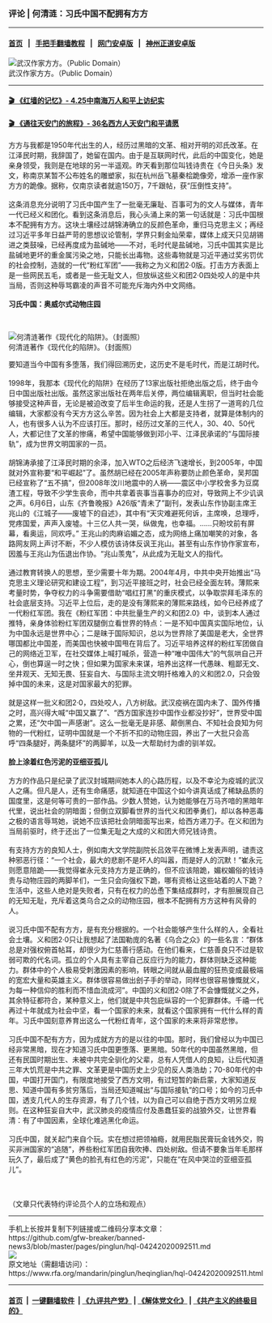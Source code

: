 ### 评论 | 何清涟：习氏中国不配拥有方方
------------------------

#### [首页](https://github.com/gfw-breaker/banned-news3/blob/master/README.md) &nbsp;&nbsp;|&nbsp;&nbsp; [手把手翻墙教程](https://github.com/gfw-breaker/guides/wiki) &nbsp;&nbsp;|&nbsp;&nbsp; [网门安卓版](https://github.com/oGate2/oGate) &nbsp;&nbsp;|&nbsp;&nbsp; [神州正道安卓版](https://github.com/SzzdOgate/update) 



<div id="headerimg">
 <img alt="武汉作家方方。（Public Domain）" src="https://www.rfa.org/mandarin/yataibaodao/huanjing/hc-02272020152502.html/65b965b9-2-600x531.jpg/image" title="武汉作家方方。（Public Domain）"/>
 <div id="headerimgcontents">
  <div id="headerimgcaption">
   <span>
    武汉作家方方。（Public Domain）
   </span>
   <!-- zoomattribute -->
  </div>
  <!-- headerimgcaption -->
 </div>
 <!-- headerimagecontents -->
</div>

<hr/>


#### [ 🎬  《红墙的记忆》- 4.25中南海万人和平上访纪实](http://141.164.39.94:10000/videos/legend/425.html)

 #### [ 🎬  《通往天安门的旅程》- 36名西方人天安门和平请愿 ](141.164.39.94:10000/videos/legend/JTT.html)

<div id="storytext">
 <div>
  <div class="slot_header">
  </div>
 </div>
 <p>
  方方与我都是1950年代出生的人，经历过黑暗的文革、相对开明的邓氏改革。在江泽民时期，我辞国了，她留在国内。由于是互联网时代，此后的中国变化，她是亲身领受，我则是在地球的另一半遥观。昨天看到那位叫钱诗贵在《今日头条》发文，称南京某暂不公布姓名的雕塑家，拟在杭州岳飞墓秦桧跪像旁，增添一座作家方方的跪像。据称，仅南京读者就逾150万，7千跟帖，获“压倒性支持”。
  <br/>
  <br/>
  这条消息充分说明了习氏中国产生了一批毫无廉耻、百事可为的文人与媒体，青年一代已经义和团化。看到这条消息后，我心头涌上来的第一句话就是：习氏中国根本不配拥有方方。这块土壤经过胡锦涛确立的反颜色革命，重归马克思主义；再经过习近平多年日益严苛的思想议论管制，学界只剩金灿荣辈，媒体上成天只见胡锡进之类鼓噪，已经再度成为盐碱地——不对，毛时代是盐碱地，习氏中国其实是比盐碱地更坏的重金属污染之地，只能长出毒物。这些毒物就是习近平通过奖劣罚优的社会控制，造就的一代“粉红军团”——我称之为义和团2·0版。打击方方表面上是一些网民五毛，或者是一些无耻文人，但放纵这些义和团2·0四处咬人的是中共当局，否则这种辱骂霸凌的声音不可能充斥海内外中文网络。
  <br/>
  <br/>
  <b>
   习氏中国：奥威尔式动物庄园
  </b>
 </p>
 <p>
  <b>
  </b>
  <br/>
  <div class="image-inline captioned" style="width:800px;">
   <div style="width:800px;">
    <img alt="何清涟著作《现代化的陷阱》。（封面照）" src="https://www.rfa.org/mandarin/pinglun/heqinglian/hql-04242020092511.html/5becd12cNd90e1af7.jpg" title="何清涟著作《现代化的陷阱》。（封面照）"/>
   </div>
   <div class="image-caption">
    <span style="width:800px;">
     何清涟著作《现代化的陷阱》。（封面照）
    </span>
    <span class="copyright">
    </span>
   </div>
  </div>
 </p>
 <p>
  要知道当今中国有多堕落，我们得回溯历史，这历史不是毛时代，而是江胡时代。
  <br/>
  <br/>
  1998年，我那本《现代化的陷阱》在经历了13家出版社拒绝出版之后，终于由今日中国出版社出版。虽然这家出版社在两年后关停，两位编辑离职，但当时社会能够接受这种声音，无论是被迫改变了后半生命运的我，还是人生拐了一道弯的几位编辑，大家都没有今天方方这么辛苦。因为社会上大都是支持者，就算是体制内的人，也有很多人认为不应该打压。那时，经历过文革的三代人，30、40、50代人，大都记住了文革的惨痛，希望中国能够做到邓小平、江泽民承诺的“与国际接轨”，成为世界文明国家的一员。
  <br/>
  <br/>
  胡锦涛承接了江泽民时期的余泽，加入WTO之后经济飞速增长，到2005年，中国就对外宣称要“和平崛起”了。虽然胡已经在2005年声称要防止颜色革命，吴邦国已经宣称了“五不搞”，但2008年汶川地震中的人祸——震区中小学校舍多为豆腐渣工程，导致不少学生丧命，而中共拿着丧事当喜事办的应对，导致网上不少讥讽之声。6月6日，山东《齐鲁晚报》A26版“青未了”副刊，发表山东作协副主席王兆山的《江城子——废墟下的自述》，其中有“天灾难避死何诉，主席唤，总理呼，党疼国爱，声声入废墟。十三亿人共一哭，纵做鬼，也幸福。……只盼坟前有屏幕，看奥运，同欢呼。” 王兆山的肉麻谄媚之态，成为网络上痛加嘲笑的对象，各路网友网上声讨不断，不少人模仿该诗体反讽王兆山。甚至有山东作协作家宣布，因羞与王兆山为伍退出作协。“兆山羡鬼”，从此成为无耻文人的指代。
  <br/>
  <br/>
  通过教育转换人的思想，至少需要十年为期。2004年4月，中共中央开始推出“马克思主义理论研究和建设工程”，到习近平接班之时，社会已经全面左转。薄熙来考量时势，争夺权力的斗争需要借助“唱红打黑”的重庆模式，以争取崇拜毛泽东的社会底层支持。习近平上位后，走的是没有薄熙来的薄熙来路线，如今已经养成了一代粉红军团。我在《粉红军团：中共批量生产的义和团2.0》中，谈到本人通过推特，亲身体验粉红军团双腿倒立看世界的特点：一是不知中国真实国际地位，认为中国永远是世界中心；二是昧于国际知识，总以为世界除了美国是老大，全世界哪国都比中国差，而美国也快被中国甩在背后了。习近平培养这样的粉红军团做自己的网络近卫军，在社交媒体上喊打喊杀，营造一种“唯中国伟大”的气氛哄自己开心，倒也算逞一时之快；但如果为国家未来谋，培养出这样一代愚昧、粗鄙无文、坐井观天、无知无畏、狂妄自大、与国际主流文明扦格难入的义和团2.0，只会毁掉中国的未来，这是对国家最大的犯罪。
  <br/>
  <br/>
  就是这样一批义和团2·0，四处咬人，八方树敌。武汉疫祸在国内未了、国外传播之时，高兴得大喊“中国又赢了”、“西方国家连抄中国作业都没抄好”，世界受中国之累，还“欠中国一声感谢”。这么一批毫无是非感、颠倒黑白、不知社会良知为何物的一代粉红，证明中国就是一个不折不扣的动物庄园，养出了一大批只会高呼“四条腿好，两条腿坏”的两脚羊，以及一大帮助纣为虐的驯羊奴。
  <br/>
  <b>
   <br/>
   脸上涂着红色污泥的亚细亚孤儿
  </b>
  <br/>
  <br/>
  方方的作品只是纪录了武汉封城期间她本人的心路历程，以及不幸沦为疫城的武汉人之痛。但凡是人，还有生命痛感，就知道在中国这个如今讲真话成了稀缺品质的国度里，这是何等可贵的一部作品。少数人赞她，认为她能够在万马齐喑的黑暗年代里，说出社会的阴暗面；但倒立双脚看世界的当代义和团拳勇们，却以各种恶毒之极的语言辱骂她，说她不应该把社会阴暗面写出来，给西方递刀子。在义和团为当局前驱时，终于还出了一位集无耻之大成的义和团大师兄钱诗贵。
  <br/>
  <br/>
  有支持方方的良知人士，例如南大文学院副院长吕效平在微博上发表声明，谴责这种邪恶行径：“一个社会，最大的悲剧不是坏人的叫嚣，而是好人的沉默！”崔永元则愿意陪跪——我觉得崔永元支持方方是正确的，但不应该陪跪，媚权媚俗的钱诗贵与动物庄园的两脚羊们，一生只会向强权下跪，哪有资格让这些站着的人下跪？生活中，这些人绝对是失败者，只有在权力的怂恿下集结成群时，才有胆展现自己的无知无耻，充斥着这类乌合之众的动物庄园，根本不配拥有方方这种有风骨的人。
  <br/>
  <br/>
  说习氏中国不配有方方，是有充分根据的。一个社会能够产生什么样的人，全看社会土壤。义和团2·0只让我想起了法国勒庞的名著《乌合之众》的一些名言：“群体总是对强权俯首帖耳，却很少为仁慈善行感动。在他们看来，仁慈善良只不过是软弱可欺的代名词。孤立的个人具有主宰自己反应行为的能力，群体则缺乏这种能力。群体中的个人极易受刺激因素的影响，转眼之间就从最血腥的狂热变成最极端的宽宏大量和英雄主义。群体很容易做出刽子手的举动，同样也很容易慷慨就义，为每一种信仰的胜利而不惜血流成河”。中国的义和团2·0除了不会慷慨就义之外，其余特征都符合，某种意义上，他们就是中共包庇纵容的一个犯罪群体。千禧一代再过十年就成为社会中坚，看一个国家的未来，就看这个国家拥有一代什么样的青年。习氏中国刻意养育出这么一代粉红青年，这个国家的未来将非常悲惨。
  <br/>
  <br/>
  习氏中国不配有方方，因为成就方方的是以往的中国。那时，我们曾经以为中国已经非常黑暗，现在才知道习氏中国更堕落、更黑暗。50年代的中国虽然黑暗，但还有民国时期出生、未被中共完全驯化的父辈，总有人凭借人的良知，让后代知道三年大饥荒是中共之罪、文革更是中国历史上少见的反人类浩劫；70-80年代的中国，中国打开国门，有限度地接受了西方文明，有过短暂的新启蒙，大家知道反思、知道中国有多贫穷落后，当局还知道喊出“与国际接轨”的口号；如今的习氏中国，透支几代人的生存资源，有了几个钱，以为自己可以自绝于西方文明另立规则。在这种狂妄自大中，武汉肺炎的疫情应付及愚蠢狂妄的战狼外交，让世界看清：有了中国因素，全球化难逃黑化命运。
  <br/>
  <br/>
  习氏中国，就关起门来自个玩。实在想过把领袖瘾，就用民脂民膏玩金钱外交，购买非洲国家的“追随”，养些粉红军团自我吹捧、四处树敌。但请不要象当年毛那样玩久了，最后成了“黄色的脸孔有红色的污泥”，只能在“在风中哭泣的亚细亚孤儿”。
 </p>
 <p>
  <br/>
  <br/>
  （文章只代表特约评论员个人的立场和观点）
 </p>
</div>

<hr/>
手机上长按并复制下列链接或二维码分享本文章：<br/>
https://github.com/gfw-breaker/banned-news3/blob/master/pages/pinglun/hql-04242020092511.md <br/>
<a href='https://github.com/gfw-breaker/banned-news3/blob/master/pages/pinglun/hql-04242020092511.md'><img src='https://github.com/gfw-breaker/banned-news3/blob/master/pages/pinglun/hql-04242020092511.md.png'/></a> <br/>
原文地址（需翻墙访问）：https://www.rfa.org/mandarin/pinglun/heqinglian/hql-04242020092511.html


------------------------
#### [首页](https://github.com/gfw-breaker/banned-news3/blob/master/README.md) &nbsp;|&nbsp; [一键翻墙软件](https://github.com/gfw-breaker/nogfw/blob/master/README.md) &nbsp;| [《九评共产党》](https://github.com/gfw-breaker/9ping.md/blob/master/README.md#九评之一评共产党是什么) | [《解体党文化》](https://github.com/gfw-breaker/jtdwh.md/blob/master/README.md) | [《共产主义的终极目的》](https://github.com/gfw-breaker/gczydzjmd.md/blob/master/README.md)


<img src='http://gfw-breaker.win/banned-news3/pages/pinglun/hql-04242020092511.md' width='0px' height='0px'/>